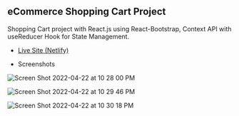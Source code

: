 ## eCommerce Shopping Cart Project

Shopping Cart project with React.js using React-Bootstrap, Context API with useReducer Hook for State Management.

- [Live Site (Netlify)](https://react-ecommerce-shopping-cart-with-context-reducer-hooks.netlify.app/)

- Screenshots

![Screen Shot 2022-04-22 at 10 28 00 PM](https://user-images.githubusercontent.com/42308135/164879117-c02e5c5a-b6f1-48ce-91de-bf303ca729a1.png)

![Screen Shot 2022-04-22 at 10 29 46 PM](https://user-images.githubusercontent.com/42308135/164879155-ef24e1fd-a8d4-41d0-a882-79c279839caf.png)

![Screen Shot 2022-04-22 at 10 30 18 PM](https://user-images.githubusercontent.com/42308135/164879169-1d7ab6c8-e96b-443a-b45a-603d351f6e20.png)
